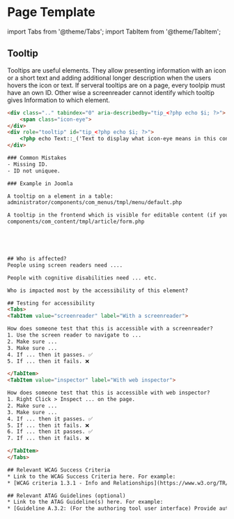 Page Template
============
import Tabs from '@theme/Tabs';
import TabItem from '@theme/TabItem';

## Tooltip

Tooltips are useful elements. They allow presenting information with an icon or a short text and adding additional longer description when the users hovers the icon or text. 
If serveral tooltips are on a page, every toolpip must have an own ID. Other wise a screenreader cannot identify which tooltip gives Information to which element.

```html
<div class=".." tabindex="0" aria-describedby="tip_<?php echo $i; ?>">
    <span class="icon-eye">
</div>
<div role="tooltip" id="tip_<?php echo $i; ?>">
    <?php echo Text::_('Text to display what icon-eye means in this context'); ?>
</div>

### Common Mistakes
- Missing ID. 
- ID not uniquee.

### Example in Joomla

A tooltip on a element in a table:
administrator/components/com_menus/tmpl/menu/default.php

A tooltip in the frontend which is visible for editable content (if you have permission for editing)
components/com_content/tmpl/article/form.php





## Who is affected?
People using screen readers need ....

People with cognitive disabilities need ... etc.

Who is impacted most by the accessibility of this element?

## Testing for accessibility
<Tabs>
<TabItem value="screenreader" label="With a screenreader">

How does someone test that this is accessible with a screenreader?
1. Use the screen reader to navigate to ...
2. Make sure ...
3. Make sure ...
4. If ... then it passes. ✅
5. If ... then it fails. ❌

</TabItem>
<TabItem value="inspector" label="With web inspector">

How does someone test that this is accessible with web inspector?
1. Right Click > Inspect ... on the page.
2. Make sure ...
3. Make sure ...
4. If ... then it passes. ✅
5. If ... then it fails. ❌
6. If ... then it passes. ✅
7. If ... then it fails. ❌

</TabItem>
</Tabs>

## Relevant WCAG Success Criteria
* Link to the WCAG Success Criteria here. For example:
* [WCAG criteria 1.3.1 - Info and Relationships](https://www.w3.org/TR/WCAG22/#info-and-relationships)

## Relevant ATAG Guidelines (optional)
* Link to the ATAG Guideline(s) here. For example:
* [Guideline A.3.2: (For the authoring tool user interface) Provide authors with enough time.](https://www.w3.org/TR/ATAG20/#gl_a32)

